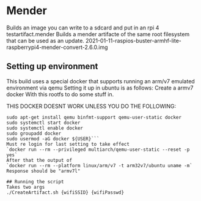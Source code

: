 # Mender
Builds an image you can write to a sdcard and put in an rpi 4
  testartifact.mender
Builds a mender artifacte of the same root filesystem that can be used as an update.
  2021-01-11-raspios-buster-armhf-lite-raspberrypi4-mender-convert-2.6.0.img

## Setting up environment
This build uses a special docker that supports running an arm/v7 emulated environment via qemu
Setting it up in ubuntu is as follows:
Create a armv7 docker With this rootfs to do some stuff in.

THIS DOCKER DOESNT WORK UNLESS YOU DO THE FOLLOWING:
  ```sudo add-apt-repository universe
  sudo apt-get install qemu binfmt-support qemu-user-static docker
  sudo systemctl start docker
  sudo systemctl enable docker
  sudo groupadd docker
  sudo usermod -aG docker ${USER}```
Must re login for last setting to take effect
  `docker run --rm --privileged multiarch/qemu-user-static --reset -p yes`
After that the output of
  `docker run --rm --platform linux/arm/v7 -t arm32v7/ubuntu uname -m`
Response should be "armv7l"

## Running the script 
Takes two args 
./CreateArtifact.sh {wifiSSID} {wifiPasswd}





